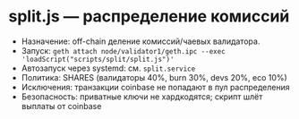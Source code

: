 # split.js — распределение комиссий
- Назначение: off-chain деление комиссий/чаевых валидатора.
- Запуск: `geth attach node/validator1/geth.ipc --exec 'loadScript("scripts/split/split.js")'`
- Автозапуск через systemd: см. `split.service`
- Политика: SHARES (валидаторы 40%, burn 30%, devs 20%, eco 10%)
- Исключения: транзакции coinbase не попадают в пул распределения
- Безопасность: приватные ключи не хардкодятся; скрипт шлёт выплаты от coinbase